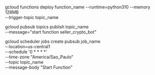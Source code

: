 gcloud functions deploy function_name --runtime=python310 --memory 128MB \
 --trigger-topic topic_name

gcloud pubsub topics publish topic_name \
  --message="start function seller_crypto_bot"

gcloud scheduler jobs create pubsub job_name \
    --location=us-central1 \
    --schedule '0 * * * *' \
    --time-zone  "America/Sao_Paulo" \
    --topic topic_name \
    --message-body "Start Function"